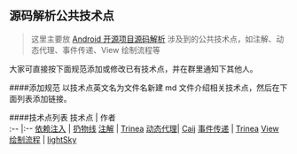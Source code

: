 源码解析公共技术点
----------------
> 这里主要放 [Android 开源项目源码解析](https://github.com/android-cn/android-open-project-analysis) 涉及到的公共技术点，如注解、动态代理、事件传递、View 绘制流程等

大家可直接按下面规范添加或修改已有技术点，并在群里通知下其他人。

####添加规范
以技术点英文名为文件名新建 md 文件介绍相关技术点，然后在下面列表添加链接。

####技术点列表
技术点 | 作者  
:-- |:--
[依赖注入](dependency-injection.md) | [扔物线](https://github.com/rengwuxian)
[注解](annotation.md) | [Trinea](https://github.com/Trinea)
[动态代理](proxy.md)| [Caij](https://github.com/Caij)
[事件传递](touch-event.md) | [Trinea](https://github.com/Trinea)
[View 绘制流程](viewdrawflow.md)  | [lightSky](https://github.com/lightSky)
